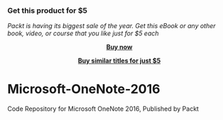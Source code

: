 
### Get this product for $5

<i>Packt is having its biggest sale of the year. Get this eBook or any other book, video, or course that you like just for $5 each</i>


<b><p align='center'>[Buy now](https://packt.link/9781839215803)</p></b>


<b><p align='center'>[Buy similar titles for just $5](https://subscription.packtpub.com/search)</p></b>


# Microsoft-OneNote-2016
Code Repository for Microsoft OneNote 2016, Published by Packt
